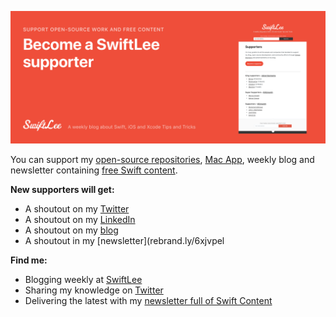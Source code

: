 [![SwiftLee Supporter](Header.jpg)](https://www.avanderlee.com/supporters)

<!--
**AvdLee/AvdLee** is a ✨ _special_ ✨ repository because its `README.md` (this file) appears on your GitHub profile.-->

You can support my [open-source repositories](https://github.com/AvdLee?tab=repositories&q=&type=public&language=), [Mac App](https://rocketsim.app/), weekly blog and newsletter containing [free Swift content](https://www.avanderlee.com).

**New supporters will get:**
- A shoutout on my [Twitter](https://www.twitter.com/twannl)
- A shoutout on my [LinkedIn](https://www.linkedin.com/in/ajvanderlee/)
- A shoutout on my [blog](https://www.avanderlee.com/supporters)
- A shoutout in my [newsletter](rebrand.ly/6xjvpel

**Find me:**
- Blogging weekly at [SwiftLee](https://www.avanderlee.com)
- Sharing my knowledge on [Twitter](https://www.twitter.com/twannl)
- Delivering the latest with my [newsletter full of Swift Content](rebrand.ly/6xjvpel)

